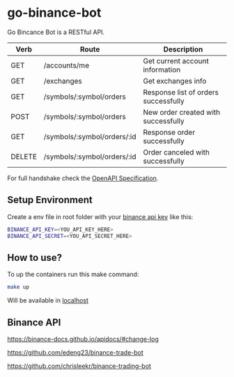 # go-binance-bot

Go Bincance Bot is a RESTful API.

| Verb | Route | Description |
|---|---|---|
| GET | /accounts/me | Get current account information |
| GET | /exchanges | Get exchanges info |
| GET | /symbols/:symbol/orders | Response list of orders successfully |
| POST | /symbols/:symbol/orders | New order created with successfully |
| GET | /symbols/:symbol/orders/:id | Response order successfully |
| DELETE | /symbols/:symbol/orders/:id | Order canceled with successfully |

For full handshake check the [OpenAPI Specification](docs/open-api.yaml).

## Setup Environment

Create a env file in root folder with your
[binance api key](https://www.binance.com/en/support/faq/360002502072)
like this:

```bash
BINANCE_API_KEY=<YOU_API_KEY_HERE>
BINANCE_API_SECRET=<YOU_API_SECRET_HERE>
```

## How to use?

To up the containers run this make command:

```bash
make up
```

Will be available in [localhost](http://localhost:3000)

## Binance API

https://binance-docs.github.io/apidocs/#change-log

https://github.com/edeng23/binance-trade-bot

https://github.com/chrisleekr/binance-trading-bot
